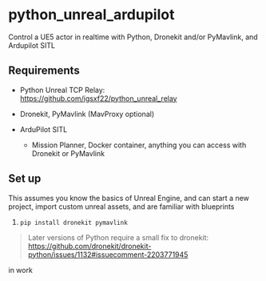 # python_unreal_ardupilot

Control a UE5 actor in realtime with Python, Dronekit and/or PyMavlink, and Ardupilot SITL

## Requirements
- Python Unreal TCP Relay: https://github.com/igsxf22/python_unreal_relay

- Dronekit, PyMavlink (MavProxy optional)

- ArduPilot SITL
    - Mission Planner, Docker container, anything you can access with Dronekit or PyMavlink


## Set up
This assumes you know the basics of Unreal Engine, and can start a new project, import custom unreal assets, and are familiar with blueprints

1. `pip install dronekit pymavlink`

> Later versions of Python require a small fix to dronekit:
https://github.com/dronekit/dronekit-python/issues/1132#issuecomment-2203771945

in work
